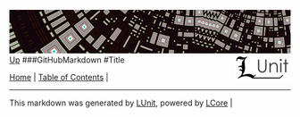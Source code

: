 ![](../Content/LUnit-banner-small.png "")
[<img align="right" src="../Content/LUnit-logo-small.png">](../../README.md)
[Up](GitHubMarkdown.md)
###GitHubMarkdown
#Title

[Home](../../README.md) | [Table of Contents](../../TableOfContents.md) | 

---

This markdown was generated by [LUnit](https://github.com/CodeSingularity/LUnit), powered by [LCore](https://github.com/CodeSingularity/LCore) | 

